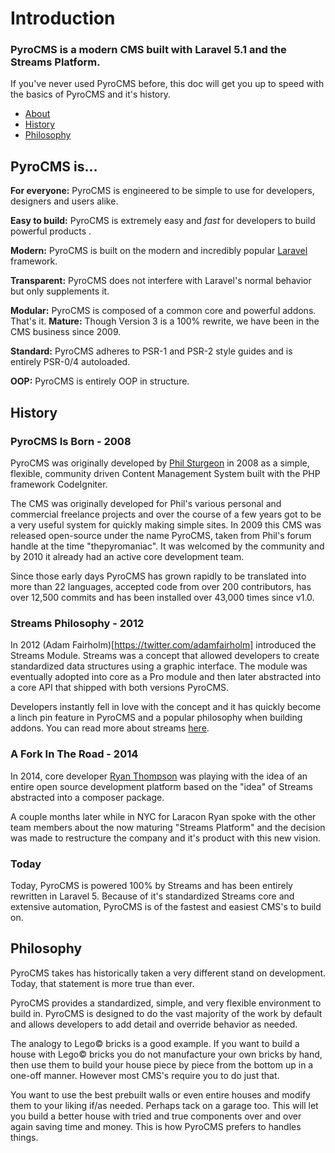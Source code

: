 # Introduction

### PyroCMS is a modern CMS built with Laravel 5.1 and the Streams Platform.

If you've never used PyroCMS before, this doc will get you up to speed with the basics of PyroCMS and it's history.

- [About](#about)
- [History](#history)
- [Philosophy](#philosophy)


<a name="about"></a>
## PyroCMS is...

**For everyone:** PyroCMS is engineered to be simple to use for developers, designers and users alike.

**Easy to build:** PyroCMS is extremely easy and *fast* for developers to build powerful products .

**Modern:** PyroCMS is built on the modern and incredibly popular [Laravel](http://laravel.com) framework.

**Transparent:** PyroCMS does not interfere with Laravel's normal behavior but only supplements it.

**Modular:** PyroCMS is composed of a common core and powerful addons. That's it.
**Mature:** Though Version 3 is a 100% rewrite, we have been in the CMS business since 2009.

**Standard:** PyroCMS adheres to PSR-1 and PSR-2 style guides and is entirely PSR-0/4 autoloaded.

**OOP:** PyroCMS is entirely OOP in structure.


<a name="history"></a>
## History

### PyroCMS Is Born - 2008

PyroCMS was originally developed by [Phil Sturgeon](https://philsturgeon.uk/) in 2008 as a simple, flexible, community driven Content Management System built with the PHP framework CodeIgniter.

The CMS was originally developed for Phil's various personal and commercial freelance projects and over the course of a few years got to be a very useful system for quickly making simple sites. In 2009 this CMS was released open-source under the name PyroCMS, taken from Phil's forum handle at the time "thepyromaniac". It was welcomed by the community and by 2010 it already had an active core development team.

Since those early days PyroCMS has grown rapidly to be translated into more than 22 languages, accepted code from over 200 contributors, has over 12,500 commits and has been installed over 43,000 times since v1.0.

### Streams Philosophy - 2012

In 2012 (Adam Fairholm)[https://twitter.com/adamfairholm] introduced the Streams Module. Streams was a concept that allowed developers to create standardized data structures using a graphic interface. The module was eventually adopted into core as a Pro module and then later abstracted into a core API that shipped with both versions PyroCMS.

Developers instantly fell in love with the concept and it has quickly become a linch pin feature in PyroCMS and a popular philosophy when building addons. You can read more about streams [here](http://docs.local:8888/streams/introduction).

### A Fork In The Road - 2014

In 2014, core developer [Ryan Thompson](https://github.com/ryanthompson) was playing with the idea of an entire open source development platform based on the "idea" of Streams abstracted into a composer package.

A couple months later while in NYC for Laracon Ryan spoke with the other team members about the now maturing "Streams Platform" and the decision was made to restructure the company and it's product with this new vision.

### Today

Today, PyroCMS is powered 100% by Streams and has been entirely rewritten in Laravel 5. Because of it's standardized Streams core and extensive automation, PyroCMS is of the fastest and easiest CMS's to build on.


<a name="philosophy"></a>
## Philosophy

PyroCMS takes has historically taken a very different stand on development. Today, that statement is more true than ever.

PyroCMS provides a standardized, simple, and very flexible environment to build in. PyroCMS is designed to do the vast majority of the work by default and allows developers to add detail and override behavior as needed.

The analogy to Lego&copy; bricks is a good example. If you want to build a house with Lego&copy; bricks you do not manufacture your own bricks by hand, then use them to build your house piece by piece from the bottom up in a one-off manner. However most CMS's require you to do just that.

You want to use the best prebuilt walls or even entire houses and modify them to your liking if/as needed. Perhaps tack on a garage too. This will let you build a better house with tried and true components over and over again saving time and money. This is how PyroCMS prefers to handles things.
